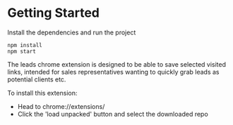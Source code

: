 # Getting Started
Install the dependencies and run the project
```
npm install
npm start
```

The leads chrome extension is designed to be able to save selected visited links, intended for sales representatives wanting to quickly grab leads as potential clients etc.

To install this extension:
- Head to chrome://extensions/
- Click the 'load unpacked' button and select the downloaded repo
